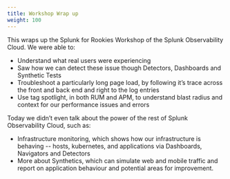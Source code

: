 ```yaml
---
title: Workshop Wrap up
weight: 100
---
```



This wraps up the Splunk for Rookies Workshop of the Splunk Observability Cloud. We were able to:

* Understand what real users were experiencing
* Saw how we can detect these issue though Detectors, Dashboards and Synthetic Tests
* Troubleshoot a particularly long page load, by following it’s trace across the front and back end and right to the log entries
* Use tag spotlight, in both RUM and APM, to understand blast radius and context for our performance issues and errors

Today we didn’t even talk about the power of the rest of Splunk Observability Cloud, such as:

* Infrastructure monitoring, which shows how our infrastructure is behaving -- hosts, kubernetes, and applications via Dashboards, Navigators and Detectors
* More about Synthetics, which can simulate web and mobile traffic and report on application behaviour and potential areas for improvement.

<!-- More information  can be found here:

[API Test](https://docs.splunk.com/Observability/synthetics/api-test/api-test.html) and 
[Uptime Test](https://docs.splunk.com/Observability/synthetics/uptime-test/uptime-test.html). -->
